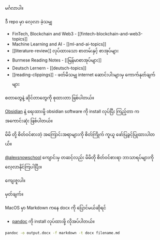 မင်္ဂလာပါ။

ဒီ repo မှာ လေ့လာ ခဲ့သမျှ
*  FinTech, Blockchain and Web3 -  [[fintech-blockchain-and-web3-topics]]
*  Machine Learning and AI  - [[ml-and-ai-topics]]
*  [[literature-review]] လုပ်ထားသော စာတမ်းနှင့် စာအုပ်များ
*  Burmese Reading Notes - [[မြန်မာစာအုပ်များ]]
*  Deutsch Lernern - [[deutsch-topics]]
* [[reading-clippings]] - ဖတ်မိသမျှ internet ဆောင်းပါးများမှ ကောက်နုတ်ချက်များ


စတာတွေနဲ့ ဆိုင်တာတွေကို စုထားတာ ဖြစ်ပါတယ်။ 

[Obsidian](https://obsidian.md/) နဲ့ ရေးထားမို့  obsidian software ကို install လုပ်ပြီး ကြည့်တာ က အကောင်းဆုံး ဖြစ်ပါတယ်။

မိမိ တို့ စိတ်ဝင်စားတဲ့ အကြောင်းအရာများကို စိတ်ကြိုက် ကူယူ ဖော်ပြခွင့်ပြုထားပါတယ််။

[@alexsnowschool](https://alexsnowschool.org/) ကျောင်းမှ တဆင့်လည်း မိမိတို စိတ်ဝင်စားရာ ဘာသာရပ်များကို လေ့လာနိုင်ကြပါပြီး။

ကျေးဇူးပါ။

မှတ်ချက်။

MacOS မှာ Markdown ကနေ docx  ကို ပြောင်မယ်ဆိုရင် 

- [pandoc](https://pandoc.org/installing.html) ကို install လုပ်ထားဖို့ လိုအပ်ပါတယ်။

```bash
pandoc -o output.docx -f markdown -t docx filename.md
```